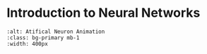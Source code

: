 Introduction to Neural Networks
===============================

```{figure} ../images/artificial_neuron.gif
:alt: Atifical Neuron Animation
:class: bg-primary mb-1
:width: 400px
```
